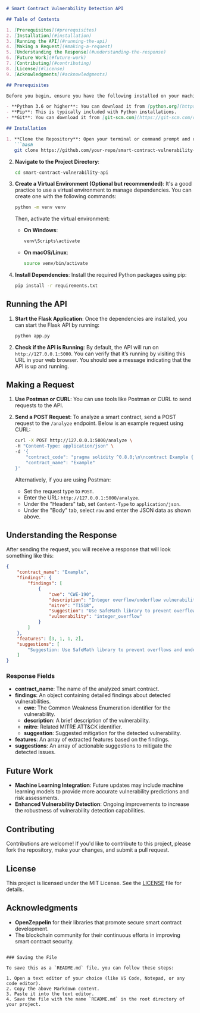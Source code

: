 

```markdown
# Smart Contract Vulnerability Detection API

## Table of Contents

1. [Prerequisites](#prerequisites)
2. [Installation](#installation)
3. [Running the API](#running-the-api)
4. [Making a Request](#making-a-request)
5. [Understanding the Response](#understanding-the-response)
6. [Future Work](#future-work)
7. [Contributing](#contributing)
8. [License](#license)
9. [Acknowledgments](#acknowledgments)

## Prerequisites

Before you begin, ensure you have the following installed on your machine:

- **Python 3.6 or higher**: You can download it from [python.org](https://www.python.org/downloads/).
- **Pip**: This is typically included with Python installations.
- **Git**: You can download it from [git-scm.com](https://git-scm.com/downloads).

## Installation

1. **Clone the Repository**: Open your terminal or command prompt and run the following command to clone the API repository:
   ```bash
   git clone https://github.com/your-repo/smart-contract-vulnerability-api.git
   ```

2. **Navigate to the Project Directory**:
   ```bash
   cd smart-contract-vulnerability-api
   ```

3. **Create a Virtual Environment (Optional but recommended)**:
   It's a good practice to use a virtual environment to manage dependencies. You can create one with the following commands:
   ```bash
   python -m venv venv
   ```

   Then, activate the virtual environment:
   - **On Windows**:
     ```bash
     venv\Scripts\activate
     ```
   - **On macOS/Linux**:
     ```bash
     source venv/bin/activate
     ```

4. **Install Dependencies**:
   Install the required Python packages using pip:
   ```bash
   pip install -r requirements.txt
   ```

## Running the API

1. **Start the Flask Application**:
   Once the dependencies are installed, you can start the Flask API by running:
   ```bash
   python app.py
   ```

2. **Check if the API is Running**:
   By default, the API will run on `http://127.0.0.1:5000`. You can verify that it’s running by visiting this URL in your web browser. You should see a message indicating that the API is up and running.

## Making a Request

1. **Use Postman or CURL**:
   You can use tools like Postman or CURL to send requests to the API.

2. **Send a POST Request**:
   To analyze a smart contract, send a POST request to the `/analyze` endpoint. Below is an example request using CURL:

   ```bash
   curl -X POST http://127.0.0.1:5000/analyze \
   -H "Content-Type: application/json" \
   -d '{
       "contract_code": "pragma solidity ^0.8.0;\n\ncontract Example {\n    address public owner;\n\n    constructor() {\n        owner = msg.sender;\n    }\n\n    function transfer(address _to, uint256 _value) public {\n        require(_to != address(0), \"Invalid address\");\n        // Transfer logic here\n    }\n}",
       "contract_name": "Example"
   }'
   ```

   Alternatively, if you are using Postman:
   - Set the request type to `POST`.
   - Enter the URL: `http://127.0.0.1:5000/analyze`.
   - Under the "Headers" tab, set `Content-Type` to `application/json`.
   - Under the "Body" tab, select `raw` and enter the JSON data as shown above.

## Understanding the Response

After sending the request, you will receive a response that will look something like this:

```json
{
    "contract_name": "Example",
    "findings": {
        "findings": [
            {
                "cwe": "CWE-190",
                "description": "Integer overflow/underflow vulnerability detected.",
                "mitre": "T1518",
                "suggestion": "Use SafeMath library to prevent overflows and underflows.",
                "vulnerability": "integer_overflow"
            }
        ]
    },
    "features": [3, 1, 1, 2],
    "suggestions": [
        "Suggestion: Use SafeMath library to prevent overflows and underflows."
    ]
}
```

### Response Fields

- **contract_name**: The name of the analyzed smart contract.
- **findings**: An object containing detailed findings about detected vulnerabilities.
  - **cwe**: The Common Weakness Enumeration identifier for the vulnerability.
  - **description**: A brief description of the vulnerability.
  - **mitre**: Related MITRE ATT&CK identifier.
  - **suggestion**: Suggested mitigation for the detected vulnerability.
- **features**: An array of extracted features based on the findings.
- **suggestions**: An array of actionable suggestions to mitigate the detected issues.

## Future Work

- **Machine Learning Integration**: Future updates may include machine learning models to provide more accurate vulnerability predictions and risk assessments.
- **Enhanced Vulnerability Detection**: Ongoing improvements to increase the robustness of vulnerability detection capabilities.

## Contributing

Contributions are welcome! If you'd like to contribute to this project, please fork the repository, make your changes, and submit a pull request. 

## License

This project is licensed under the MIT License. See the [LICENSE](LICENSE) file for details.

## Acknowledgments

- **OpenZeppelin** for their libraries that promote secure smart contract development.
- The blockchain community for their continuous efforts in improving smart contract security.

```

### Saving the File

To save this as a `README.md` file, you can follow these steps:

1. Open a text editor of your choice (like VS Code, Notepad, or any code editor).
2. Copy the above Markdown content.
3. Paste it into the text editor.
4. Save the file with the name `README.md` in the root directory of your project.

